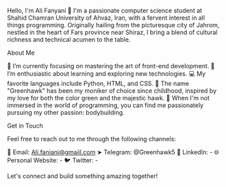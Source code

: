 Hello, I'm Ali Fanyani 👋
I'm a passionate computer science student at Shahid Chamran University of Ahvaz, Iran, with a fervent interest in all things programming.
Originally hailing from the picturesque city of Jahrom, nestled in the heart of Fars province near Shiraz,
I bring a blend of cultural richness and technical acumen to the table.

About Me

🔭 I’m currently focusing on mastering the art of front-end development.
🌱 I’m enthusiastic about learning and exploring new technologies.
💻 My favorite languages include Python, HTML, and CSS.
🎨 The name "Greenhawk" has been my moniker of choice since childhood, inspired by my love for both the color green and the majestic hawk.
💪 When I'm not immersed in the world of programming, you can find me passionately pursuing my other passion: bodybuilding.

Get in Touch

Feel free to reach out to me through the following channels:

📧 Email: Ali.faniani@gmaiil.com
➤ Telegram: @Greenhawk5
💼 LinkedIn: -
🌐 Personal Website: -
🐦 Twitter: -

Let's connect and build something amazing together!
